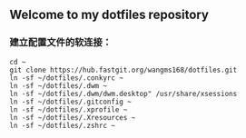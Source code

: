 ## Welcome to my dotfiles repository

### 建立配置文件的软连接：

```
cd ~
git clone https://hub.fastgit.org/wangms168/dotfiles.git
ln -sf ~/dotfiles/.conkyrc ~
ln -sf ~/dotfiles/.dwm ~
ln -sf ~/dotfiles/.dwm/dwm.desktop" /usr/share/xsessions
ln -sf ~/dotfiles/.gitconfig ~
ln -sf ~/dotfiles/.xprofile ~
ln -sf ~/dotfiles/.Xresources ~
ln -sf ~/dotfiles/.zshrc ~

```


